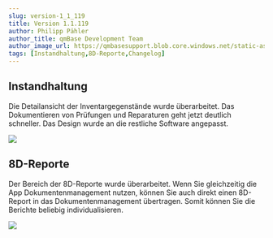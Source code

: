 ```yaml
---
slug: version-1_1_119
title: Version 1.1.119
author: Philipp Pähler
author_title: qmBase Development Team
author_image_url: https://qmbasesupport.blob.core.windows.net/static-assets/img/persons/paehler_round.png
tags: [Instandhaltung,8D-Reporte,Changelog]
---
```

## Instandhaltung

Die Detailansicht der Inventargegenstände wurde überarbeitet. Das Dokumentieren von Prüfungen und Reparaturen geht jetzt deutlich schneller. Das Design wurde an die restliche Software angepasst.

![](https://caqadmin.blob.core.windows.net/releasenotes/105-images/mceclip0.png)

## 8D-Reporte

Der Bereich der 8D-Reporte wurde überarbeitet. Wenn Sie gleichzeitig die App Dokumentenmanagement nutzen, können Sie auch direkt einen 8D-Report in das Dokumentenmanagement übertragen. Somit können Sie die Berichte beliebig individualisieren.

![](https://caqadmin.blob.core.windows.net/releasenotes/105-images/mceclip1.png)
